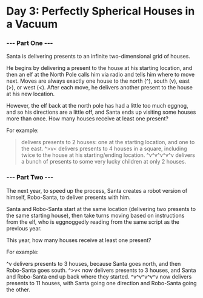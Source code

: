 # Day 3: Perfectly Spherical Houses in a Vacuum

### --- Part One ---

Santa is delivering presents to an infinite two-dimensional grid of houses.

He begins by delivering a present to the house at his starting location, 
and then an elf at the North Pole calls him via radio and tells him where to move next. 
Moves are always exactly one house to the north (^), south (v), east (>), or west (<). 
After each move, he delivers another present to the house at his new location.

However, the elf back at the north pole has had a little too much eggnog, 
and so his directions are a little off, and Santa ends up visiting some houses 
more than once. How many houses receive at least one present?

For example:

> delivers presents to 2 houses: one at the starting location, and one to the east.
^>v< delivers presents to 4 houses in a square, including twice to the house at his starting/ending location.
^v^v^v^v^v delivers a bunch of presents to some very lucky children at only 2 houses.

### --- Part Two ---

The next year, to speed up the process, Santa creates a robot version of himself, Robo-Santa,
to deliver presents with him.

Santa and Robo-Santa start at the same location (delivering two presents to the same starting house),
then take turns moving based on instructions from the elf, who is eggnoggedly reading
from the same script as the previous year.

This year, how many houses receive at least one present?

For example:

^v delivers presents to 3 houses, because Santa goes north, and then Robo-Santa goes south.
^>v< now delivers presents to 3 houses, and Santa and Robo-Santa end up back where they started.
^v^v^v^v^v now delivers presents to 11 houses, with Santa going one direction and Robo-Santa going the other.